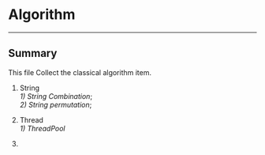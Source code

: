 # Algorithm
----------
## Summary
This file Collect the classical algorithm item.
    

 1. String  
     *1) String Combination*;  
     *2) String permutation*;  
 
 2. Thread  
    *1) ThreadPool*  
 3. 


